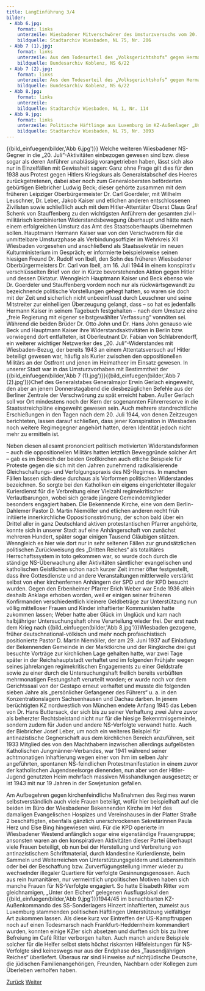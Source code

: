 ```yaml
---
title: LangEinführung 3/4
bilder:
 - Abb 6.jpg:
    format: links
    unterzeile: Wiesbadener Mitverschwörer des Umsturzversuchs vom 20. Juli 1944
    bildquelle: Stadtarchiv Wiesbaden, NL 75, Nr. 206
 - Abb 7 (1).jpg:
    format: links
    unterzeile: Aus dem Todesurteil des „Volksgerichtshofs“ gegen Hermann Kaiser und Busso Thoma, 17. Januar 1945
    bildquelle: Bundesarchiv Koblenz, NS 6/22
 - Abb 7 (2).jpg:
    format: links
    unterzeile: Aus dem Todesurteil des „Volksgerichtshofs“ gegen Hermann Kaiser und Busso Thoma, 17. Januar 1945
    bildquelle: Bundesarchiv Koblenz, NS 6/22
 - Abb 8.jpg:
    format: links
    unterzeile:	
    bildquelle: Stadtarchiv Wiesbaden, NL 1, Nr. 114
 - Abb 9.jpg:
    format: links
    unterzeile:	Politische Häftlinge aus Luxemburg im KZ-Außenlager „Unter den Eichen“, 1944 aufgenommen mit einer illegal ins Lager geschmuggelten Kamera 
    bildquelle: Stadtarchiv Wiesbaden, NL 75, Nr. 3093
---
```


{{bild_einfuegen(bilder,'Abb 6.jpg')}}
Welche weiteren Wiesbadener NS-Gegner in die „20. Juli“-Aktivitäten
einbezogen gewesen sind bzw. diese sogar als deren Anführer unablässig
vorangetrieben haben, lässt sich also nur in Einzelfällen mit Gewissheit
sagen: Ganz ohne Frage gilt dies für den 1938 aus Protest gegen Hitlers
Kriegskurs als Generalstabschef des Heeres zurückgetretenen, dabei aber
noch zum Generalobersten beförderten gebürtigen Biebricher Ludwig Beck;
dieser gehörte zusammen mit dem früheren Leipziger Oberbürgermeister Dr.
Carl Goerdeler, mit Wilhelm Leuschner, Dr. Leber, Jakob Kaiser und
etlichen anderen entschlossenen Zivilisten sowie schließlich auch mit
dem Hitler-Attentäter Oberst Claus Graf Schenk von Stauffenberg zu den
wichtigsten Anführern der gesamten zivil-militärisch kombinierten
Widerstandsbewegung überhaupt und hätte nach einem erfolgreichen Umsturz
das Amt des Staatsoberhaupts übernehmen sollen. Hauptmann Hermann Kaiser
war von den Verschwörern für die unmittelbare Umsturzphase als
Verbindungsoffizier im Wehrkreis XII Wiesbaden vorgesehen und
anschließend als Staatssekretär im neuen Kulturministerium im Gespräch;
er informierte beispielsweise seinen hiesigen Freund Dr. Rudolf von
Ibell, den Sohn des früheren Wiesbadener Oberbürgermeisters Dr. Carl von
Ibell, am 16. Juli 1944 in einem konspirativ verschlüsselten Brief von
der in Kürze bevorstehenden Aktion gegen Hitler und dessen Diktatur.
Wenngleich Hauptmann Kaiser und Beck ebenso wie Dr. Goerdeler und
Stauffenberg vordem noch nur als rückwärtsgewandt zu bezeichnende
politische Vorstellungen gehegt hatten, so waren sie doch mit der Zeit
und sicherlich nicht unbeeinflusst durch Leuschner und seine Mitstreiter
zur einhelligen Überzeugung gelangt, dass – so hat es jedenfalls Hermann
Kaiser in seinem Tagebuch festgehalten – nach dem Umsturz eine „freie
Regierung mit eigener selbstgewählter Verfassung“ vonnöten sei. Während
die beiden Brüder Dr. Otto John und Dr. Hans John genauso wie Beck und
Hauptmann Kaiser ihre Widerstandsaktivitäten in Berlin bzw. vorwiegend
dort entfalteten, ist Oberleutnant Dr. Fabian von Schlabrendorff, ein
weiterer wichtiger Netzwerker des „20. Juli“-Widerstandes mit
Wiesbaden-Bezug, der bereits 1943 an einem Attentatsversuch auf Hitler
beteiligt gewesen war, häufig als Kurier zwischen den oppositionellen
Militärs an der Ostfront und jenen im Heimatheer im Einsatz gewesen. In
unserer Stadt war in das Umsturzvorhaben mit Bestimmtheit der {{bild_einfuegen(bilder,'Abb 7 (1).jpg')}}{{bild_einfuegen(bilder,'Abb 7 (2).jpg')}}Chef des
Generalstabes Generalmajor Erwin Gerlach eingeweiht, den aber an jenem
Donnerstagabend die diesbezüglichen Befehle aus der Berliner Zentrale
der Verschwörung zu spät erreicht haben. Außer Gerlach soll vor Ort
mindestens noch der Kern der sogenannten Führerreserve in die
Staatsstreichpläne eingeweiht gewesen sein. Auch mehrere standrechtliche
Erschießungen in den Tagen nach dem 20. Juli 1944, von denen Zeitzeugen
berichteten, lassen darauf schließen, dass jener Konspiration in
Wiesbaden noch weitere Regimegegner angehört hatten, deren Identität
jedoch nicht mehr zu ermitteln ist.

Neben diesen allesamt prononciert politisch motivierten
Widerstandsformen – auch die oppositionellen Militärs hatten letztlich
Beweggründe solcher Art – gab es im Bereich der beiden Großkirchen auch
etliche Beispiele für Proteste gegen die sich mit den Jahren zunehmend
radikalisierende Gleichschaltungs- und Verfolgungspraxis des NS-Regimes.
In manchen Fällen lassen sich diese durchaus als Vorformen politischen
Widerstandes bezeichnen. So sorgte bei den Katholiken ein eigens
eingerichteter illegaler Kurierdienst für die Verbreitung einer Vielzahl
regimekritischer Verlautbarungen, wobei sich gerade jüngere
Gemeindemitglieder besonders engagiert haben. Die Bekennende Kirche,
eine von dem Berlin-Dahlemer Pastor D. Martin Niemöller und etlichen
anderen recht früh initiierte innerkirchliche Oppositionsströmung, der
schon bald über ein Drittel aller in ganz Deutschland aktiven
protestantischen Pfarrer angehörte, konnte sich in unserer Stadt auf
eine Anhängerschaft von zunächst mehreren Hundert, später sogar einigen
Tausend Gläubigen stützen. Wenngleich es hier wie dort nur in sehr
seltenen Fällen zur grundsätzlichen politischen Zurückweisung des
„Dritten Reiches“ als totalitäres Herrschaftssystem in toto gekommen
war, so wurde doch durch die ständige NS-Überwachung aller Aktivitäten
sämtlicher evangelischen und katholischen Geistlichen schon nach kurzer
Zeit immer öfter festgestellt, dass ihre Gottesdienste und andere
Veranstaltungen mittlerweile verstärkt selbst von eher kirchenfernen
Anhängern der SPD und der KPD besucht wurden. Gegen den Erbenheimer
Pfarrer Erich Weber war Ende 1936 allein deshalb Anklage erhoben worden,
weil er einigen seiner früheren Konfirmanden verschiedentlich kleinere
Geldbeträge zur Unterstützung nun völlig mittelloser Frauen und Kinder
inhaftierter Kommunisten hatte zukommen lassen; Weber hatte aber Glück
im Unglück und kam nach halbjähriger Untersuchungshaft ohne Verurteilung
wieder frei. Der erst nach dem Krieg nach {{bild_einfuegen(bilder,'Abb 8.jpg')}}Wiesbaden gezogene, früher
deutschnational-völkisch und mehr noch profaschistisch positionierte
Pastor D. Martin Niemöller, der am 29. Juni 1937 auf Einladung der
Bekennenden Gemeinde in der Marktkirche und der Ringkirche drei gut
besuchte Vorträge zur kirchlichen Lage gehalten hatte, war zwei Tage
später in der Reichshauptstadt verhaftet und im folgenden Frühjahr wegen
seines jahrelangen regimekritischen Engagements zu einer Geldstrafe
sowie zu einer durch die Untersuchungshaft freilich bereits verbüßten
mehrmonatigen Festungshaft verurteilt worden; er wurde noch vor dem
Gerichtssaal von der Gestapo erneut verhaftet und musste die folgenden
sieben Jahre als „persönlicher Gefangener des Führers“ u. a. in den
Konzentrationslagern Sachsenhausen und Dachau darben. In jenem
berüchtigten KZ nordwestlich von München endete Anfang 1945 das Leben
von Dr. Hans Buttersack, der sich bis zu seiner Verhaftung zwei Jahre
zuvor als beherzter Rechtsbeistand nicht nur für die hiesige
Bekenntnisgemeinde, sondern zudem für Juden und andere NS-Verfolgte
verwandt hatte. Auch der Biebricher Josef Leber, um noch ein weiteres
Beispiel für antinazistische Gegnerschaft aus dem kirchlichen Bereich
anzuführen, seit 1933 Mitglied des von den Machthabern inzwischen
allerdings aufgelösten Katholischen Jungmänner-Verbandes, war 1941
während seiner achtmonatigen Inhaftierung wegen einer von ihm im selben
Jahr angeführten, spontanen NS-feindlichen Protestmanifestation in einem
zuvor der katholischen Jugendseelsorge dienenden, nun aber von der
Hitler-Jugend genutzten Heim mehrfach massiven Misshandlungen
ausgesetzt; er ist 1943 mit nur 19 Jahren in der Sowjetunion gefallen.

Am Aufbegehren gegen kirchenfeindliche Maßnahmen des Regimes waren
selbstverständlich auch viele Frauen beteiligt, wofür hier beispielhaft
auf die beiden im Büro der Wiesbadener Bekennenden Kirche im Hof des
damaligen Evangelischen Hospizes und Vereinshauses in der Platter Straße
2 beschäftigten, ebenfalls gänzlich unerschrockenen Sekretärinnen Paula
Herz und Else Bing hingewiesen wird. Für die KPD operierte im
Wiesbadener Westend anfänglich sogar eine eigenständige Frauengruppe;
ansonsten waren an den konspirativen Aktivitäten dieser Partei überhaupt
viele Frauen beteiligt, ob nun bei der Herstellung und Verbreitung von
antinazistischem Schriftmaterial, durch klandestine Kurierdienste, beim
Sammeln und Weiterreichen von Unterstützungsgeldern und Lebensmitteln
oder bei der Beschaffung bzw. Zurverfügungstellung immer wieder zu
wechselnder illegaler Quartiere für verfolgte Gesinnungsgenossen. Auch
aus rein humanitären, nur vermeintlich unpolitischen Motiven haben sich
manche Frauen für NS-Verfolgte engagiert. So hatte Elisabeth Ritter vom
gleichnamigen, „Unter den Eichen“ gelegenen Ausflugslokal den {{bild_einfuegen(bilder,'Abb 9.jpg')}}1944/45 im
benachbarten KZ-Außenkommando des SS-Sonderlagers Hinzert inhaftierten,
zumeist aus Luxemburg stammenden politischen Häftlingen Unterstützung
vielfältiger Art zukommen lassen. Als diese kurz vor Eintreffen der
US-Kampftruppen noch auf einen Todesmarsch nach Frankfurt-Heddernheim
kommandiert wurden, konnten einige KZler sich absetzen und durften sich
bis zu ihrer Befreiung im Café Ritter verborgen halten. Auch manch
andere Beispiele solcher für die Helfer selbst stets höchst riskanten
Hilfeleistungen für NS-Verfolgte sind keineswegs nur aus der Endphase
des „Tausendjährigen Reiches“ überliefert. Überaus rar sind Hinweise auf
nichtjüdische Deutsche, die jüdischen Familienangehörigen, Freunden,
Nachbarn oder Kollegen zum Überleben verholfen haben.


[Zurück](lang-teil2.md)
[Weiter](lang-teil4.md)